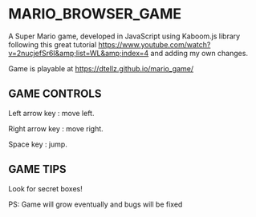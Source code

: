 # MARIO_BROWSER_GAME
A Super Mario game, developed in JavaScript using Kaboom.js library following this great tutorial https://www.youtube.com/watch?v=2nucjefSr6I&amp;list=WL&amp;index=4 and adding my own changes.

Game is playable at https://dtellz.github.io/mario_game/ 

## GAME CONTROLS

Left arrow key : move left.

Right arrow key : move right.

Space key : jump.

## GAME TIPS

Look for secret boxes!

PS: Game will grow eventually and bugs will be fixed
